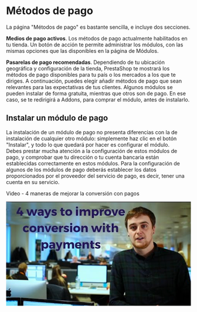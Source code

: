# Métodos de pago

La página "Métodos de pago" es bastante sencilla, e incluye dos secciones.

**Medios de pago activos**. Los métodos de pago actualmente habilitados en tu tienda. Un botón de acción te permite administrar los módulos, con las mismas opciones que las disponibles en la página de Módulos.

**Pasarelas de pago recomendadas**. Dependiendo de tu ubicación geográfica y configuración de la tienda, PrestaShop te mostrará los métodos de pago disponibles para tu país o los mercados a los que te diriges. A continuación, puedes elegir añadir métodos de pago que sean relevantes para las expectativas de tus clientes. Algunos módulos se pueden instalar de forma gratuita, mientras que otros son de pago. En ese caso, se te redirigirá a Addons, para comprar el módulo, antes de instalarlo.

## Instalar un módulo de pago <a id="M&#xE9;todosdepago-Instalarunm&#xF3;dulodepago"></a>

La instalación de un módulo de pago no presenta diferencias con la de instalación de cualquier otro módulo: simplemente haz clic en el botón "Instalar", y todo lo que quedará por hacer es configurar el módulo.  
Debes prestar mucha atención a la configuración de estos módulos de pago, y comprobar que tu dirección o tu cuenta bancaria están establecidas correctamente en estos módulos. Para la configuración de algunos de los módulos de pago deberás establecer los datos proporcionados por el proveedor del servicio de pago, es decir, tener una cuenta en su servicio.

Video - 4 maneras de mejorar la conversión con pagos

[![](../../../.gitbook/assets/51839799.png)](https://www.youtube.com/watch?v=i_wwnGt7JKM&list=PLyZYn1MMU7-xT-L_zUyGnRBJmAuP6uc-c&index=19)

